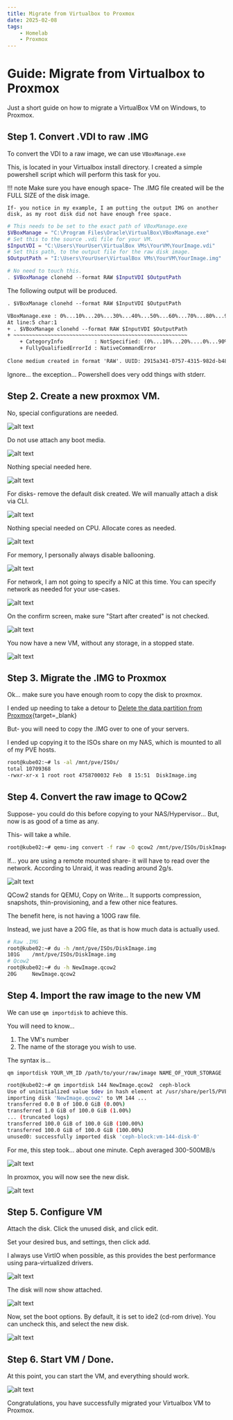 ```yaml
---
title: Migrate from Virtualbox to Proxmox
date: 2025-02-08
tags:
    - Homelab
    - Proxmox
---
```


# Guide: Migrate from Virtualbox to Proxmox

Just a short guide on how to migrate a VirtualBox VM on Windows, to Proxmox.

<!-- more -->

## Step 1. Convert .VDI to raw .IMG

To convert the VDI to a raw image, we can use `VBoxManage.exe`

This, is located in your Virtualbox install directory. I created a simple powershell script which will perform this task for you.

!!! note
    Make sure you have enough space- The .IMG file created will be the FULL SIZE of the disk image.

    If- you notice in my example, I am putting the output IMG on another disk, as my root disk did not have enough free space.

``` powershell
# This needs to be set to the exact path of VBoxManage.exe
$VBoxManage = "C:\Program Files\Oracle\VirtualBox\VBoxManage.exe"
# Set this to the source .vdi file for your VM.
$InputVDI = "C:\Users\YourUser\VirtualBox VMs\YourVM\YourImage.vdi"
# Set this path, to the output file for the raw disk image.
$OutputPath = "I:\Users\YourUser\VirtualBox VMs\YourVM\YourImage.img"

# No need to touch this.
. $VBoxManage clonehd --format RAW $InputVDI $OutputPath
```

The following output will be produced.

``` txt
. $VBoxManage clonehd --format RAW $InputVDI $OutputPath

VBoxManage.exe : 0%...10%...20%...30%...40%...50%...60%...70%...80%...90%...100%
At line:5 char:1
+ . $VBoxManage clonehd --format RAW $InputVDI $OutputPath
+ ~~~~~~~~~~~~~~~~~~~~~~~~~~~~~~~~~~~~~~~~~~~~~~~~~~~~~~~~
    + CategoryInfo          : NotSpecified: (0%...10%...20%....0%...90%...100%:String) [], RemoteException
    + FullyQualifiedErrorId : NativeCommandError
 
Clone medium created in format 'RAW'. UUID: 2915a341-0757-4315-982d-b48bdcd386a2
```

Ignore... the exception... Powershell does very odd things with stderr.

## Step 2. Create a new proxmox VM.

No, special configurations are needed.

![alt text](./assets-vbox-migrate/create-vm-1.webP)

Do not use attach any boot media.

![alt text](./assets-vbox-migrate/create-vm-2.webP)

Nothing special needed here.

![alt text](./assets-vbox-migrate/create-vm-3.webP)

For disks- remove the default disk created. We will manually attach a disk via CLI.

![alt text](./assets-vbox-migrate/create-vm-4.webP)

Nothing special needed on CPU. Allocate cores as needed.

![alt text](./assets-vbox-migrate/create-vm-5.webP)

For memory, I personally always disable ballooning.

![alt text](./assets-vbox-migrate/create-vm-memory.webP)

For network, I am not going to specify a NIC at this time. You can specify network as needed for your use-cases.

![alt text](./assets-vbox-migrate/create-vm-network.webP)

On the confirm screen, make sure "Start after created" is not checked.

![alt text](./assets-vbox-migrate/create-vm-confirm.webP)

You now have a new VM, without any storage, in a stopped state.

![alt text](./assets-vbox-migrate/create-vm-done.webP)

## Step 3. Migrate the .IMG to Proxmox

Ok... make sure you have enough room to copy the disk to proxmox.

I ended up needing to take a detour to [Delete the data partition from Proxmox](2025-02-08-Proxmox-Root-LVM-Full.md){target=_blank}

But- you will need to copy the .IMG over to one of your servers.

I ended up copying it to the ISOs share on my NAS, which is mounted to all of my PVE hosts.

``` bash
root@kube02:~# ls -al /mnt/pve/ISOs/
total 10709368
-rwxr-xr-x 1 root root 4758700032 Feb  8 15:51  DiskImage.img
```

## Step 4. Convert the raw image to QCow2

Suppose- you could do this before copying to your NAS/Hypervisor... But, now is as good of a time as any.

This- will take a while.

``` bash
root@kube02:~# qemu-img convert -f raw -O qcow2 /mnt/pve/ISOs/DiskImage.img NewImage.qcow2
```

If... you are using a remote mounted share- it will have to read over the network. According to Unraid, it was reading around 2g/s.

![alt text](./assets-vbox-migrate/unraid-read.webP)

QCow2 stands for QEMU, Copy on Write... It supports compression, snapshots, thin-provisioning, and a few other nice features.

The benefit here, is not having a 100G raw file. 

Instead, we just have a 20G file, as that is how much data is actually used.

``` bash
# Raw .IMG
root@kube02:~# du -h /mnt/pve/ISOs/DiskImage.img
101G    /mnt/pve/ISOs/DiskImage.img
# Qcow2
root@kube02:~# du -h NewImage.qcow2
20G     NewImage.qcow2
```

## Step 4. Import the raw image to the new VM

We can use `qm importdisk` to achieve this. 

You will need to know...

1. The VM's number
2. The name of the storage you wish to use.

The syntax is...

`qm importdisk YOUR_VM_ID /path/to/your/raw/image NAME_OF_YOUR_STORAGE`

``` bash
root@kube02:~# qm importdisk 144 NewImage.qcow2  ceph-block
Use of uninitialized value $dev in hash element at /usr/share/perl5/PVE/QemuServer/Drive.pm line 555.
importing disk 'NewImage.qcow2' to VM 144 ...
transferred 0.0 B of 100.0 GiB (0.00%)
transferred 1.0 GiB of 100.0 GiB (1.00%)
... (truncated logs)
transferred 100.0 GiB of 100.0 GiB (100.00%)
transferred 100.0 GiB of 100.0 GiB (100.00%)
unused0: successfully imported disk 'ceph-block:vm-144-disk-0'
```

For me, this step took... about one minute. Ceph averaged 300-500MB/s

![alt text](./assets-vbox-migrate/ceph-speed.webP)

In proxmox, you will now see the new disk.

![alt text](./assets-vbox-migrate/proxmox-new-disk.webP)

## Step 5. Configure VM

Attach the disk. Click the unused disk, and click edit.

Set your desired bus, and settings, then click add.

I always use VirtIO when possible, as this provides the best performance using para-virtualized drivers.

![alt text](./assets-vbox-migrate/Edit-Disk.webP)

The disk will now show attached.

![alt text](./assets-vbox-migrate/disk-attached.webP)

Now, set the boot options. By default, it is set to ide2 (cd-rom drive). You can uncheck this, and select the new disk.

![alt text](./assets-vbox-migrate/set-boot-options.webP)

## Step 6. Start VM / Done.

At this point, you can start the VM, and everything should work.

![alt text](./assets-vbox-migrate/vm-running.webP)

Congratulations, you have successfully migrated your Virtualbox VM to Proxmox.